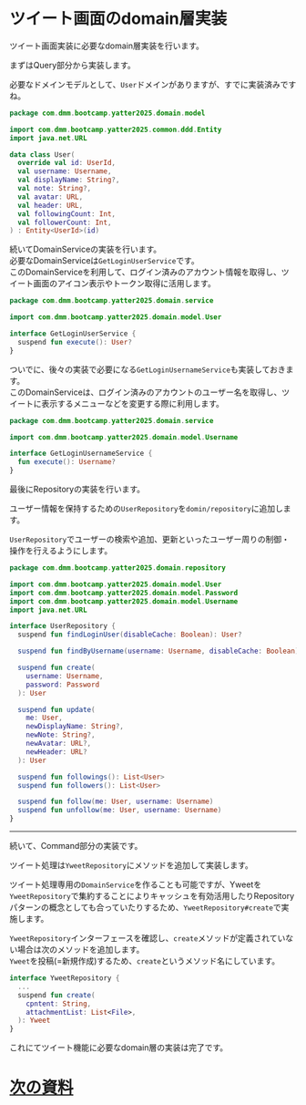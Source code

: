 # ツイート画面のdomain層実装

ツイート画面実装に必要なdomain層実装を行います。  

まずはQuery部分から実装します。  

必要なドメインモデルとして、`User`ドメインがありますが、すでに実装済みですね。

```Kotlin
package com.dmm.bootcamp.yatter2025.domain.model

import com.dmm.bootcamp.yatter2025.common.ddd.Entity
import java.net.URL

data class User(
  override val id: UserId,
  val username: Username,
  val displayName: String?,
  val note: String?,
  val avatar: URL,
  val header: URL,
  val followingCount: Int,
  val followerCount: Int,
) : Entity<UserId>(id)
```

続いてDomainServiceの実装を行います。  
必要なDomainServiceは`GetLoginUserService`です。  
このDomainServiceを利用して、ログイン済みのアカウント情報を取得し、ツイート画面のアイコン表示やトークン取得に活用します。  

```Kotlin
package com.dmm.bootcamp.yatter2025.domain.service

import com.dmm.bootcamp.yatter2025.domain.model.User

interface GetLoginUserService {
  suspend fun execute(): User?
}
```

ついでに、後々の実装で必要になる`GetLoginUsernameService`も実装しておきます。  
このDomainServiceは、ログイン済みのアカウントのユーザー名を取得し、ツイートに表示するメニューなどを変更する際に利用します。  

```Kotlin
package com.dmm.bootcamp.yatter2025.domain.service

import com.dmm.bootcamp.yatter2025.domain.model.Username

interface GetLoginUsernameService {
  fun execute(): Username?
}
```

最後にRepositoryの実装を行います。  

ユーザー情報を保持するための`UserRepository`を`domin/repository`に追加します。  

`UserRepository`でユーザーの検索や追加、更新といったユーザー周りの制御・操作を行えるようにします。  

```Kotlin
package com.dmm.bootcamp.yatter2025.domain.repository

import com.dmm.bootcamp.yatter2025.domain.model.User
import com.dmm.bootcamp.yatter2025.domain.model.Password
import com.dmm.bootcamp.yatter2025.domain.model.Username
import java.net.URL

interface UserRepository {
  suspend fun findLoginUser(disableCache: Boolean): User?

  suspend fun findByUsername(username: Username, disableCache: Boolean): User?

  suspend fun create(
    username: Username,
    password: Password
  ): User

  suspend fun update(
    me: User,
    newDisplayName: String?,
    newNote: String?,
    newAvatar: URL?,
    newHeader: URL?
  ): User

  suspend fun followings(): List<User>
  suspend fun followers(): List<User>

  suspend fun follow(me: User, username: Username)
  suspend fun unfollow(me: User, username: Username)
}
```

---

続いて、Command部分の実装です。  

ツイート処理は`YweetRepository`にメソッドを追加して実装します。  

ツイート処理専用の`DomainService`を作ることも可能ですが、Yweetを`YweetRepository`で集約することによりキャッシュを有効活用したりRepositoryパターンの概念としても合っていたりするため、`YweetRepository#create`で実施します。  

`YweetRepository`インターフェースを確認し、`create`メソッドが定義されていない場合は次のメソッドを追加します。  
`Yweet`を投稿(=新規作成)するため、`create`というメソッド名にしています。  

```Kotlin
interface YweetRepository {
  ...
  suspend fun create(
    cpntent: String,
    attachmentList: List<File>,
  ): Yweet
}
```

これにてツイート機能に必要なdomain層の実装は完了です。  

# [次の資料](./2_infra層実装.md)
